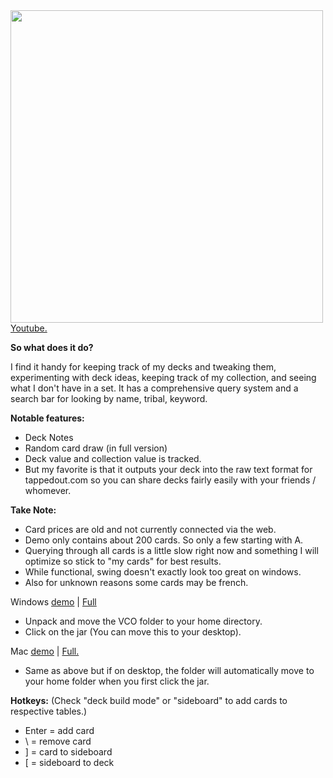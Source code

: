 <img src="http://i.imgur.com/4Sh8rBx.png"  width="500">
<a href="http://www.youtube.com/watch?v=IFpPBQsTcFo&feature=youtu.be" rel="nofollow" target="_blank">Youtube.</a>

**So what does it do?**

I find it handy for keeping track of my decks and tweaking them, experimenting with deck ideas, keeping track of my collection, and seeing what I don't have in a set. It has a comprehensive query system and a search bar for looking by name, tribal, keyword.

**Notable features:**
- Deck Notes
- Random card draw (in full version)
- Deck value and collection value is tracked.
- But my favorite is that it outputs your deck into the raw text format for tappedout.com so you can share decks fairly easily with your friends / whomever.

**Take Note:**

- Card prices are old and not currently connected via the web.
- Demo only contains about 200 cards. So only a few starting with A.
- Querying through all cards is a little slow right now and something I will optimize so stick to "my cards" for best results.
- While functional, swing doesn't exactly look too great on windows.
- Also for unknown reasons some cards may be french.

Windows <a href="https://dl.dropboxusercontent.com/s/79iwezw9q6nf9k3/WindowsDemo.zip?dl=1&token_hash=AAFoeYnTwoT6TbSsW0Qehqm3-fLbQ1quPoNfb90cHJjSag"> 
demo</a> | <a href="https://dl.dropboxusercontent.com/s/fpeg9z28seyafrq/VCO.zip?dl=1&token_hash=AAE3i-QXBQRjgTLeCf8KyhdPN5F50TdTWP-FEbiUi4JOsA">
Full</a>
- Unpack and move the VCO folder to your home directory.
- Click on the jar (You can move this to your desktop).

Mac <a href="https://dl.dropboxusercont   ent.com/s/g4e9r90k1lsmeeh/Demo.zip?dl=1&token_hash=AAF-1OewSQhskTMSAzYapn_0-Kj0qhNKaJ2Zp0bRb2Mtqw">
demo</a> | <a href="https://dl-web.dropbox.com/get/VCO.zip?w=AACM9uKaoz7t9jwWAYN-qN8Bbni_fsRUZwDvVCSj5H7vhQ&dl=1">
Full.</a>
- Same as above but if on desktop, the folder will automatically move to your home folder when you first click the jar.

**Hotkeys:** (Check "deck build mode" or "sideboard" to add cards to respective tables.)

- Enter = add card
- \ = remove card
- ] = card to sideboard
- [ = sideboard to deck
